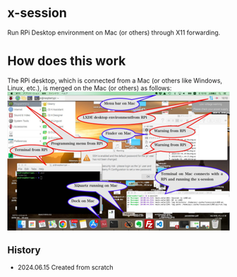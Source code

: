 # x-session
Run RPi Desktop environment on Mac (or others) through X11 forwarding.

# How does this work
The RPi desktop, which is connected from a Mac (or others like Windows, Linux, etc.), is merged on the Mac (or others) as follows:
![](pics/HowRPiDesktopMergedOnMac.jpg)

## History
- 2024.06.15 Created from scratch
